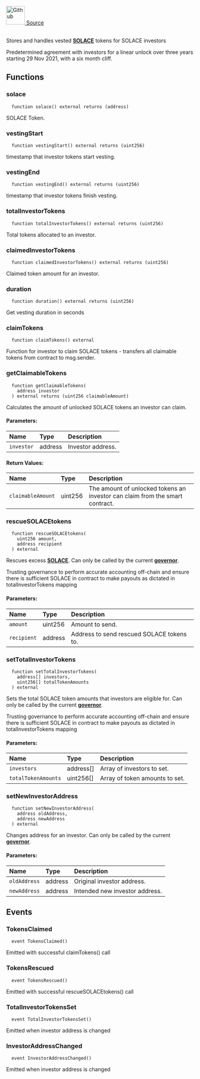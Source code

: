 <a href="https://github.com/solace-fi/solace-core/blob/main/contracts/interfaces/vesting/ITokenVesting.sol"><img src="/img/github.svg" alt="Github" width="50px"/> Source</a><br/><br/>

Stores and handles vested [**SOLACE**](./SOLACE) tokens for SOLACE investors

Predetermined agreement with investors for a linear unlock over three years starting 29 Nov 2021, with a six month cliff.


## Functions
### solace
```solidity
  function solace() external returns (address)
```
SOLACE Token.



### vestingStart
```solidity
  function vestingStart() external returns (uint256)
```
timestamp that investor tokens start vesting.



### vestingEnd
```solidity
  function vestingEnd() external returns (uint256)
```
timestamp that investor tokens finish vesting.



### totalInvestorTokens
```solidity
  function totalInvestorTokens() external returns (uint256)
```
Total tokens allocated to an investor.



### claimedInvestorTokens
```solidity
  function claimedInvestorTokens() external returns (uint256)
```
Claimed token amount for an investor.



### duration
```solidity
  function duration() external returns (uint256)
```
Get vesting duration in seconds



### claimTokens
```solidity
  function claimTokens() external
```
Function for investor to claim SOLACE tokens - transfers all claimable tokens from contract to msg.sender.



### getClaimableTokens
```solidity
  function getClaimableTokens(
    address investor
  ) external returns (uint256 claimableAmount)
```
Calculates the amount of unlocked SOLACE tokens an investor can claim.


#### Parameters:
| Name | Type | Description                                                          |
| :--- | :--- | :------------------------------------------------------------------- |
| `investor` | address | Investor address. |

#### Return Values:
| Name                           | Type          | Description                                                                  |
| :----------------------------- | :------------ | :--------------------------------------------------------------------------- |
| `claimableAmount` | uint256 | The amount of unlocked tokens an investor can claim from the smart contract. |

### rescueSOLACEtokens
```solidity
  function rescueSOLACEtokens(
    uint256 amount,
    address recipient
  ) external
```
Rescues excess [**SOLACE**](./SOLACE).
Can only be called by the current [**governor**](/docs/protocol/governance).

Trusting governance to perform accurate accounting off-chain and ensure there is sufficient SOLACE in contract to make payouts as dictated in totalInvestorTokens mapping

#### Parameters:
| Name | Type | Description                                                          |
| :--- | :--- | :------------------------------------------------------------------- |
| `amount` | uint256 | Amount to send. |
| `recipient` | address | Address to send rescued SOLACE tokens to. |

### setTotalInvestorTokens
```solidity
  function setTotalInvestorTokens(
    address[] investors,
    uint256[] totalTokenAmounts
  ) external
```
Sets the total SOLACE token amounts that investors are eligible for.
Can only be called by the current [**governor**](/docs/protocol/governance).

Trusting governance to perform accurate accounting off-chain and ensure there is sufficient SOLACE in contract to make payouts as dictated in totalInvestorTokens mapping

#### Parameters:
| Name | Type | Description                                                          |
| :--- | :--- | :------------------------------------------------------------------- |
| `investors` | address[] | Array of investors to set. |
| `totalTokenAmounts` | uint256[] | Array of token amounts to set. |

### setNewInvestorAddress
```solidity
  function setNewInvestorAddress(
    address oldAddress,
    address newAddress
  ) external
```
Changes address for an investor.
Can only be called by the current [**governor**](/docs/protocol/governance).


#### Parameters:
| Name | Type | Description                                                          |
| :--- | :--- | :------------------------------------------------------------------- |
| `oldAddress` | address | Original investor address. |
| `newAddress` | address | Intended new investor address. |


## Events
### TokensClaimed
```solidity
  event TokensClaimed()
```
Emitted with successful claimTokens() call


### TokensRescued
```solidity
  event TokensRescued()
```
Emitted with successful rescueSOLACEtokens() call


### TotalInvestorTokensSet
```solidity
  event TotalInvestorTokensSet()
```
Emitted when investor address is changed


### InvestorAddressChanged
```solidity
  event InvestorAddressChanged()
```
Emitted when investor address is changed


